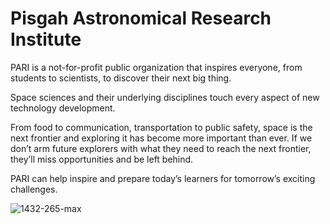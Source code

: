 # Pisgah Astronomical Research Institute

PARI is a not-for-profit public organization that inspires everyone, from students to scientists, to discover their next big thing.

Space sciences and their underlying disciplines touch every aspect of new technology development.

From food to communication, transportation to public safety, space is the next frontier and exploring it has become more important than ever.  If we don’t arm future explorers with what they need to reach the next frontier, they’ll miss opportunities and be left behind.

PARI can help inspire and prepare today’s learners for tomorrow’s exciting challenges.

![1432-265-max](https://github.com/user-attachments/assets/e26dce29-c058-4733-a7c9-9e55ace9d5f9)

